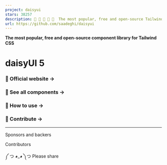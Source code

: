 ```yaml
---
project: daisyui
stars: 38257
description: 🌼 🌼 🌼 🌼 🌼  The most popular, free and open-source Tailwind CSS component library
url: https://github.com/saadeghi/daisyui
---
```


**The most popular, free and open-source component library for Tailwind CSS**

daisyUI 5
=========

### 🌼 Official website →

### 🧩 See all components →

### 🚀 How to use →

### 🤝 Contribute →

* * *

Sponsors and backers

Contributors

༼ つ ◕\_◕ ༽つ Please share
